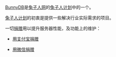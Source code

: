 [BunnyDB](https://bunnydb.changeden.net)是[兔子人网](https://www.changeden.net)的[兔子人计划](https://www.changeden.net/project.html)中的一个。

[兔子人计划](https://www.changeden.net/project.html)的初衷是提供一些解决行业实际需求的项目。

一切[捐赠]()用以提升服务器性能，及功能上的维护：

* [用支付宝捐赠](https://www.changeden.net/static/img/donate_qrcode_alipay.jpg)

* [用微信捐赠](https://www.changeden.net/static/img/donate_qrcode_wxpay.png)